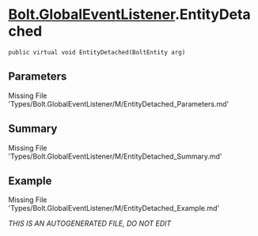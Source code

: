 # [Bolt.GlobalEventListener](Types/Bolt.GlobalEventListener.md).EntityDetached
`public virtual void EntityDetached(BoltEntity arg)`
## Parameters
Missing File 'Types/Bolt.GlobalEventListener/M/EntityDetached_Parameters.md'
## Summary
Missing File 'Types/Bolt.GlobalEventListener/M/EntityDetached_Summary.md'
## Example
Missing File 'Types/Bolt.GlobalEventListener/M/EntityDetached_Example.md'

*THIS IS AN AUTOGENERATED FILE, DO NOT EDIT*
